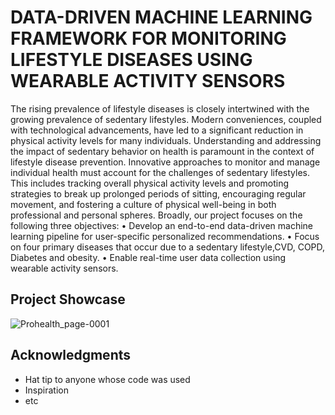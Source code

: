 # DATA-DRIVEN MACHINE LEARNING FRAMEWORK FOR MONITORING LIFESTYLE DISEASES USING WEARABLE ACTIVITY SENSORS

The rising prevalence of lifestyle diseases is closely intertwined with the growing prevalence of sedentary lifestyles.
Modern conveniences, coupled with technological advancements, have led to a significant reduction in physical activity
levels for many individuals. Understanding and addressing the impact of sedentary behavior on health is paramount in the context of lifestyle
disease prevention. Innovative approaches to monitor and manage individual health must account for the challenges
of sedentary lifestyles. This includes tracking overall physical activity levels and promoting strategies to break up
prolonged periods of sitting, encouraging regular movement, and fostering a culture of physical well-being in both
professional and personal spheres.
Broadly, our project focuses on the following three objectives:
• Develop an end-to-end data-driven machine learning pipeline for user-specific personalized recommendations.
• Focus on four primary diseases that occur due to a sedentary lifestyle,CVD, COPD, Diabetes and obesity.
• Enable real-time user data collection using wearable activity sensors.

## Project Showcase

![Prohealth_page-0001](https://github.com/aditiagarwal-02/lifestly-diseases-monitoring-using-machine-learning/assets/74978196/9b69a587-51b0-4450-8f9e-7bf77d174bdf)







## Acknowledgments

* Hat tip to anyone whose code was used
* Inspiration
* etc
